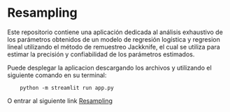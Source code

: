 # Resampling

Este repositorio contiene una aplicación dedicada al análisis exhaustivo de los parámetros obtenidos de un modelo de regresión logística y regresion lineal utilizando el método de remuestreo Jackknife, el cual se utiliza para estimar la precisión y confiabilidad de los parámetros estimados.

Puede desplegar la aplicacion descargando los archivos y utilizando el siguiente comando en su terminal:

        python -m streamlit run app.py

O entrar al siguiente link [Resampling](https://resampling.streamlit.app/)